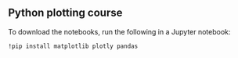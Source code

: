 ## Python plotting course

To download the notebooks, run the following in a Jupyter notebook:

```
!pip install matplotlib plotly pandas
```


